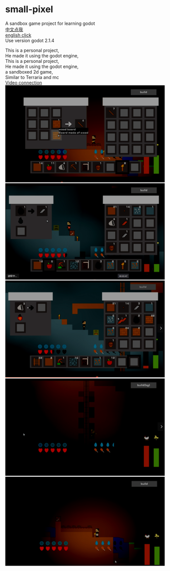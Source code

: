 # small-pixel  
A sandbox game project for learning godot  
[中文点我](/readme_zh.md)  
[english click](/readme.md)  
Use version   godot 2.1.4  

This is a personal project,  
He made it using the godot engine,  
This is a personal project,  
He made it using the godot engine,  
a sandboxed 2d game,  
Similar to Terraria and mc  
[Video connection](https://www.youtube.com/watch?v=XgNnDllDHMs)  
![alt](/img1.png)
![alt](/img2.png)
![alt](/img3.png)
![alt](/img4.png)
![alt](/img5.png)

